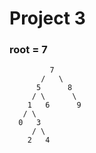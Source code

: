 # Project 3

### root = 7 

             7 
           /   \
          5      8  
         / \      \
        1   6      9 
       / \
      0   3
         / \
        2   4  


